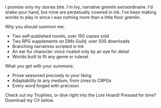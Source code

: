 I promise only my stories bite. I'm Ivy, narrative gremlin extraordinaire. I'd shake your hand, but mine are perpetually covered in ink. I've been making worlds to play in since I was nothing more than a little floor gremlin.

Why you should summon me:
- Two self-published novels, over 150 copies sold
- Two RPG supplements on DMs Guild, over 500 downloads
- Branching narratives scripted in Ink
- An ear for character voice rivaled only by an eye for detail
- Worlds built to fit any genre or ruleset

What you get with your summons: 
- Prose seasoned precisely to your liking
- Adaptability to any medium, from zines to CRPGs
- Every word forged with precision

Check out my Trophies, or dive right into the Lore Hoard! Pressed for time? Download my CV below.
